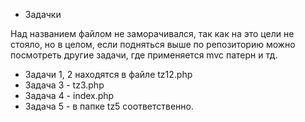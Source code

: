* Задачки

Над названием файлом не заморачивался, так как на это цели не стояло, но в целом, если подняться выше по репозиторию можно посмотреть другие задачи, где применяется mvc патерн и тд.

- Задачи 1, 2 находятся в файле tz12.php
- Задача 3 - tz3.php
- Задача 4 - index.php
- Задача 5 - в папке tz5 соответственно.